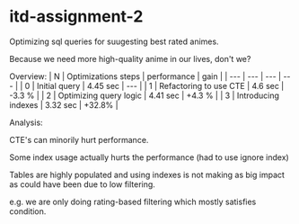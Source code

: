 # itd-assignment-2

Optimizing sql queries for suugesting best rated animes. 

Because we need more high-quality anime in our lives, don't we?

Overview:
| N | Optimizations steps | performance | gain |
| --- | --- | --- | --- |
| 0 | Initial query          | 4.45 sec | ---    |
| 1 | Refactoring to use CTE | 4.6  sec | -3.3 % |
| 2 | Optimizing query logic | 4.41 sec | +4.3 % |
| 3 | Introducing indexes    | 3.32 sec | +32.8% |

Analysis: 

CTE's can minorily hurt performance.

Some index usage actually hurts the performance (had to use ignore index)

Tables are highly populated and using indexes is not making as big impact as could have been due to low filtering.

e.g. we are only doing rating-based filtering which mostly satisfies condition.

